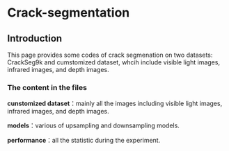 # Crack-segmentation

## Introduction

This page provides some codes of crack segmenation on two datasets: CrackSeg9k and cumstomized dataset, whcih include visible light images, infrared images, and depth images.

### The content in the files

**cunstomized dataset**：mainly all the images including visible light images, infrared images, and depth images.

**models**：various of upsampling and downsampling models.

**performance**：all the statistic during the experiment.
